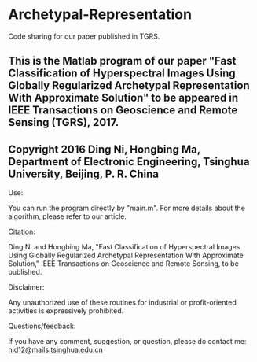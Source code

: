 # Archetypal-Representation
Code sharing for our paper published in TGRS.

This is the Matlab program of our paper "Fast Classification of Hyperspectral Images Using Globally Regularized Archetypal Representation With Approximate Solution" to be appeared in IEEE Transactions on Geoscience and Remote Sensing (TGRS), 2017.
----------------------------------------------------------------------------------------------------
Copyright 2016
Ding Ni,
Hongbing Ma, 
Department of Electronic Engineering, Tsinghua University, Beijing, P. R. China
----------------------------------------------------------------------------------------------------
Use:

You can run the program directly by "main.m".
For more details about the algorithm, please refer to our article.

Citation:

Ding Ni and Hongbing Ma, "Fast Classification of Hyperspectral Images Using Globally Regularized Archetypal Representation With Approximate Solution," IEEE Transactions on Geoscience and Remote Sensing, to be published.

Disclaimer:

Any unauthorized use of these routines for industrial or profit-oriented activities is expressively prohibited.

Questions/feedback:

If you have any comment, suggestion, or question, please do 
contact me: nid12@mails.tsinghua.edu.cn
